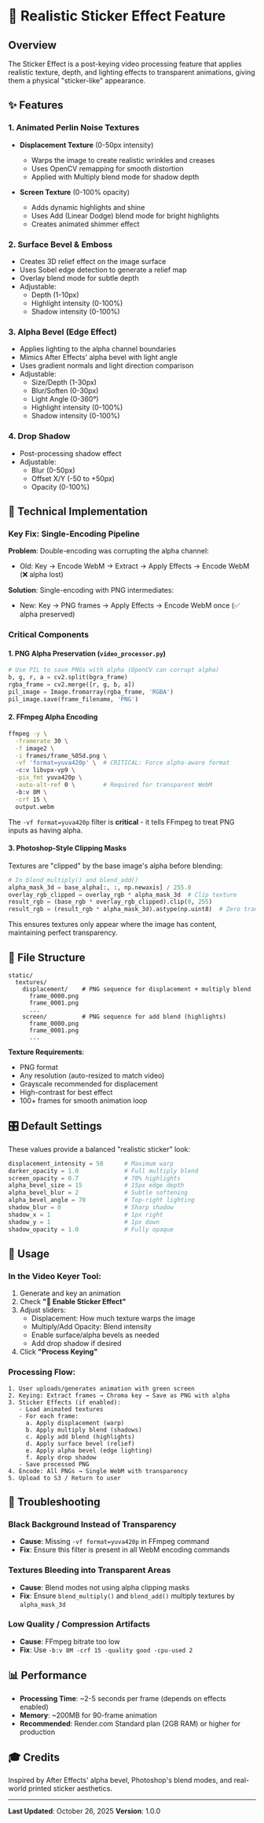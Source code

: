 # 🎨 Realistic Sticker Effect Feature

## Overview
The Sticker Effect is a post-keying video processing feature that applies realistic texture, depth, and lighting effects to transparent animations, giving them a physical "sticker-like" appearance.

## ✨ Features

### 1. **Animated Perlin Noise Textures**
- **Displacement Texture** (0-50px intensity)
  - Warps the image to create realistic wrinkles and creases
  - Uses OpenCV remapping for smooth distortion
  - Applied with Multiply blend mode for shadow depth

- **Screen Texture** (0-100% opacity)
  - Adds dynamic highlights and shine
  - Uses Add (Linear Dodge) blend mode for bright highlights
  - Creates animated shimmer effect

### 2. **Surface Bevel & Emboss**
- Creates 3D relief effect on the image surface
- Uses Sobel edge detection to generate a relief map
- Overlay blend mode for subtle depth
- Adjustable:
  - Depth (1-10px)
  - Highlight intensity (0-100%)
  - Shadow intensity (0-100%)

### 3. **Alpha Bevel (Edge Effect)**
- Applies lighting to the alpha channel boundaries
- Mimics After Effects' alpha bevel with light angle
- Uses gradient normals and light direction comparison
- Adjustable:
  - Size/Depth (1-30px)
  - Blur/Soften (0-30px)
  - Light Angle (0-360°)
  - Highlight intensity (0-100%)
  - Shadow intensity (0-100%)

### 4. **Drop Shadow**
- Post-processing shadow effect
- Adjustable:
  - Blur (0-50px)
  - Offset X/Y (-50 to +50px)
  - Opacity (0-100%)

## 🔧 Technical Implementation

### Key Fix: Single-Encoding Pipeline
**Problem**: Double-encoding was corrupting the alpha channel:
- Old: Key → Encode WebM → Extract → Apply Effects → Encode WebM (❌ alpha lost)

**Solution**: Single-encoding with PNG intermediates:
- New: Key → PNG frames → Apply Effects → Encode WebM once (✅ alpha preserved)

### Critical Components

#### 1. **PNG Alpha Preservation** (`video_processor.py`)
```python
# Use PIL to save PNGs with alpha (OpenCV can corrupt alpha)
b, g, r, a = cv2.split(bgra_frame)
rgba_frame = cv2.merge([r, g, b, a])
pil_image = Image.fromarray(rgba_frame, 'RGBA')
pil_image.save(frame_filename, 'PNG')
```

#### 2. **FFmpeg Alpha Encoding**
```bash
ffmpeg -y \
  -framerate 30 \
  -f image2 \
  -i frames/frame_%05d.png \
  -vf 'format=yuva420p' \  # CRITICAL: Force alpha-aware format
  -c:v libvpx-vp9 \
  -pix_fmt yuva420p \
  -auto-alt-ref 0 \        # Required for transparent WebM
  -b:v 8M \
  -crf 15 \
  output.webm
```

The `-vf format=yuva420p` filter is **critical** - it tells FFmpeg to treat PNG inputs as having alpha.

#### 3. **Photoshop-Style Clipping Masks**
Textures are "clipped" by the base image's alpha before blending:

```python
# In blend_multiply() and blend_add()
alpha_mask_3d = base_alpha[:, :, np.newaxis] / 255.0
overlay_rgb_clipped = overlay_rgb * alpha_mask_3d  # Clip texture
result_rgb = (base_rgb * overlay_rgb_clipped).clip(0, 255)
result_rgb = (result_rgb * alpha_mask_3d).astype(np.uint8)  # Zero transparent areas
```

This ensures textures only appear where the image has content, maintaining perfect transparency.

## 📁 File Structure

```
static/
  textures/
    displacement/    # PNG sequence for displacement + multiply blend
      frame_0000.png
      frame_0001.png
      ...
    screen/          # PNG sequence for add blend (highlights)
      frame_0000.png
      frame_0001.png
      ...
```

**Texture Requirements**:
- PNG format
- Any resolution (auto-resized to match video)
- Grayscale recommended for displacement
- High-contrast for best effect
- 100+ frames for smooth animation loop

## 🎛️ Default Settings

These values provide a balanced "realistic sticker" look:

```python
displacement_intensity = 50      # Maximum warp
darker_opacity = 1.0             # Full multiply blend
screen_opacity = 0.7             # 70% highlights
alpha_bevel_size = 15            # 15px edge depth
alpha_bevel_blur = 2             # Subtle softening
alpha_bevel_angle = 70           # Top-right lighting
shadow_blur = 0                  # Sharp shadow
shadow_x = 1                     # 1px right
shadow_y = 1                     # 1px down
shadow_opacity = 1.0             # Fully opaque
```

## 🚀 Usage

### In the Video Keyer Tool:

1. Generate and key an animation
2. Check **"🎨 Enable Sticker Effect"**
3. Adjust sliders:
   - Displacement: How much texture warps the image
   - Multiply/Add Opacity: Blend intensity
   - Enable surface/alpha bevels as needed
   - Add drop shadow if desired
4. Click **"Process Keying"**

### Processing Flow:

```
1. User uploads/generates animation with green screen
2. Keying: Extract frames → Chroma key → Save as PNG with alpha
3. Sticker Effects (if enabled):
   - Load animated textures
   - For each frame:
     a. Apply displacement (warp)
     b. Apply multiply blend (shadows)
     c. Apply add blend (highlights)
     d. Apply surface bevel (relief)
     e. Apply alpha bevel (edge lighting)
     f. Apply drop shadow
   - Save processed PNG
4. Encode: All PNGs → Single WebM with transparency
5. Upload to S3 / Return to user
```

## 🐛 Troubleshooting

### Black Background Instead of Transparency
- **Cause**: Missing `-vf format=yuva420p` in FFmpeg command
- **Fix**: Ensure this filter is present in all WebM encoding commands

### Textures Bleeding into Transparent Areas
- **Cause**: Blend modes not using alpha clipping masks
- **Fix**: Ensure `blend_multiply()` and `blend_add()` multiply textures by `alpha_mask_3d`

### Low Quality / Compression Artifacts
- **Cause**: FFmpeg bitrate too low
- **Fix**: Use `-b:v 8M -crf 15 -quality good -cpu-used 2`

## 📊 Performance

- **Processing Time**: ~2-5 seconds per frame (depends on effects enabled)
- **Memory**: ~200MB for 90-frame animation
- **Recommended**: Render.com Standard plan (2GB RAM) or higher for production

## 🎓 Credits

Inspired by After Effects' alpha bevel, Photoshop's blend modes, and real-world printed sticker aesthetics.

---

**Last Updated**: October 26, 2025
**Version**: 1.0.0


